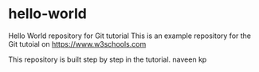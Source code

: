 # hello-world
Hello World repository for Git tutorial
This is an example repository for the Git tutoial on https://www.w3schools.com

This repository is built step by step in the tutorial. naveen kp
